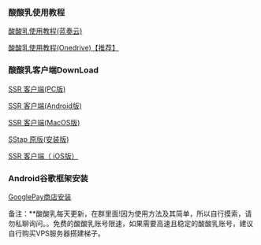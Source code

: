 ### 酸酸乳使用教程
[酸酸乳使用教程(蓝奏云)](https://www.lanzous.com/b258733)

[酸酸乳使用教程(Onedrive)【推荐】](https://1drv.ms/f/s!AmWIHMwCirfbc415hslnRCrXp5s)

### 酸酸乳客户端DownLoad
[SSR 客户端(PC版)](https://www.lanzous.com/i775jtc
)

[SSR 客户端(Android版)](https://www.lanzous.com/i775ogj
)

[SSR 客户端(MacOS版)](https://www.lanzous.com/i7408ti
)

[SStap 原版(安装版)](https://www.lanzous.com/i760gyd
)

[SSR 客户端（ iOS版）](https://www.lanzous.com/i131n6j
)

### Android谷歌框架安装
[GooglePay商店安装](https://www.lanzous.com/i4fmuyf
)

备注：**酸酸乳每天更新，在群里面!因为使用方法及其简单，所以自行摸索，请勿私聊询问。。免费的酸酸乳账号限速，如果需要高速且稳定的酸酸乳账号，建议自行购买VPS服务器搭建梯子。
